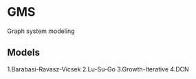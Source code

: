 # GMS
Graph system modeling

## Models
1.Barabasi-Ravasz-Vicsek
2.Lu-Su-Go
3.Growth-Iterative
4.DCN
